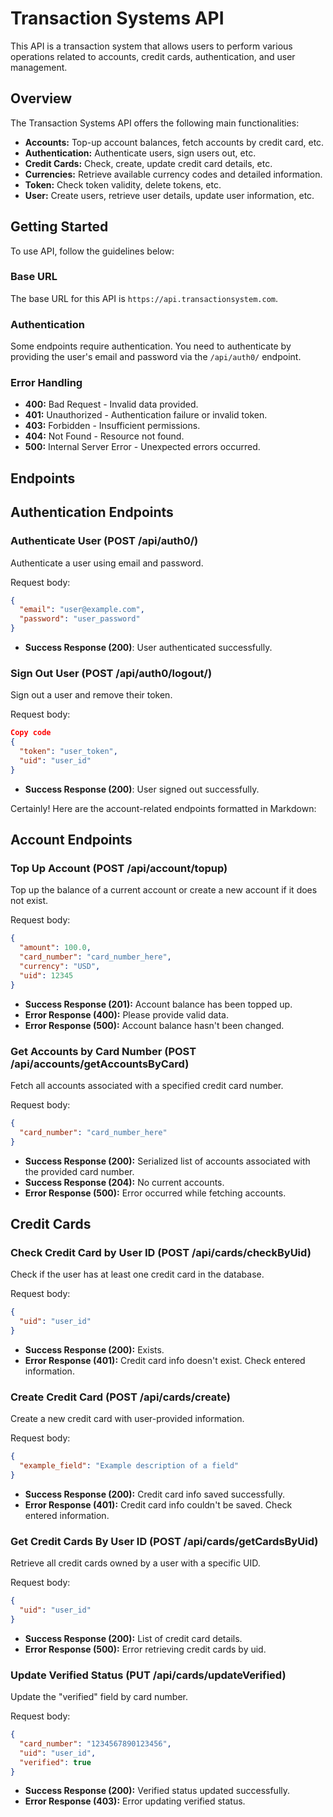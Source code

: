 # Transaction Systems API

This API is a transaction system that allows users to perform various operations related to accounts, credit cards, authentication, and user management.

## Overview

The Transaction Systems API offers the following main functionalities:

- **Accounts:** Top-up account balances, fetch accounts by credit card, etc.
- **Authentication:** Authenticate users, sign users out, etc.
- **Credit Cards:** Check, create, update credit card details, etc.
- **Currencies:** Retrieve available currency codes and detailed information.
- **Token:** Check token validity, delete tokens, etc.
- **User:** Create users, retrieve user details, update user information, etc.

## Getting Started

To use API, follow the guidelines below:

### Base URL

The base URL for this API is `https://api.transactionsystem.com`.

### Authentication

Some endpoints require authentication. You need to authenticate by providing the user's email and password via the `/api/auth0/` endpoint.

### Error Handling

- **400:** Bad Request - Invalid data provided.
- **401:** Unauthorized - Authentication failure or invalid token.
- **403:** Forbidden - Insufficient permissions.
- **404:** Not Found - Resource not found.
- **500:** Internal Server Error - Unexpected errors occurred.

## Endpoints

## Authentication Endpoints

### Authenticate User (POST /api/auth0/)

Authenticate a user using email and password.

Request body:
```json
{
  "email": "user@example.com",
  "password": "user_password"
}
```

- **Success Response (200)**: User authenticated successfully.

### Sign Out User (POST /api/auth0/logout/)
Sign out a user and remove their token.

Request body:

```json
Copy code
{
  "token": "user_token",
  "uid": "user_id"
}
```

- **Success Response (200)**: User signed out successfully.


Certainly! Here are the account-related endpoints formatted in Markdown:

## Account Endpoints

### Top Up Account (POST /api/account/topup)

Top up the balance of a current account or create a new account if it does not exist.

Request body:
```json
{
  "amount": 100.0,
  "card_number": "card_number_here",
  "currency": "USD",
  "uid": 12345
}
```

- **Success Response (201):** Account balance has been topped up.
- **Error Response (400):** Please provide valid data.
- **Error Response (500):** Account balance hasn't been changed.

### Get Accounts by Card Number (POST /api/accounts/getAccountsByCard)

Fetch all accounts associated with a specified credit card number.

Request body:
```json
{
  "card_number": "card_number_here"
}
```

- **Success Response (200):** Serialized list of accounts associated with the provided card number.
- **Success Response (204):** No current accounts.
- **Error Response (500):** Error occurred while fetching accounts.

## Credit Cards

### Check Credit Card by User ID (POST /api/cards/checkByUid)

Check if the user has at least one credit card in the database.

Request body:
```json
{
  "uid": "user_id"
}
```

- **Success Response (200):** Exists.
- **Error Response (401):** Credit card info doesn't exist. Check entered information.

### Create Credit Card (POST /api/cards/create)

Create a new credit card with user-provided information.

Request body:
```json
{
  "example_field": "Example description of a field"
}
```

- **Success Response (200):** Credit card info saved successfully.
- **Error Response (401):** Credit card info couldn't be saved. Check entered information.

### Get Credit Cards By User ID (POST /api/cards/getCardsByUid)

Retrieve all credit cards owned by a user with a specific UID.

Request body:
```json
{
  "uid": "user_id"
}
```

- **Success Response (200):** List of credit card details.
- **Error Response (500):** Error retrieving credit cards by uid.

### Update Verified Status (PUT /api/cards/updateVerified)

Update the "verified" field by card number.

Request body:
```json
{
  "card_number": "1234567890123456",
  "uid": "user_id",
  "verified": true
}
```

- **Success Response (200):** Verified status updated successfully.
- **Error Response (403):** Error updating verified status.

